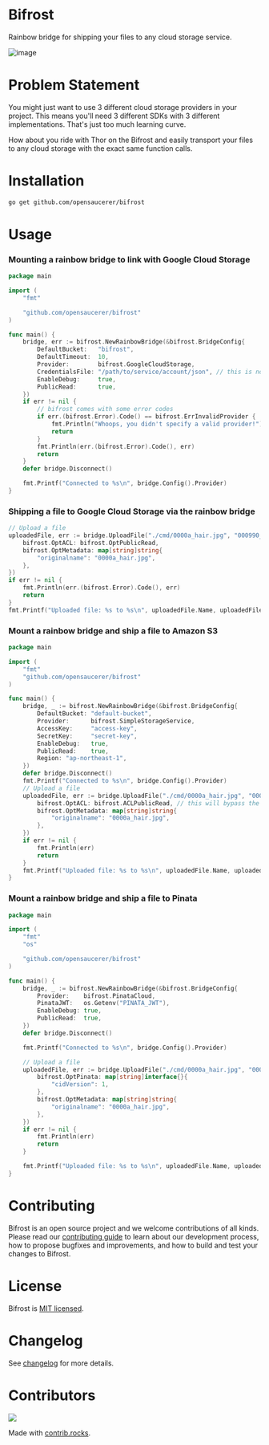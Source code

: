 # Bifrost

Rainbow bridge for shipping your files to any cloud storage service.

![image](https://user-images.githubusercontent.com/59074379/226159115-1cfcb221-127f-4574-87ed-b74b4b2c4591.png)


# Problem Statement

You might just want to use 3 different cloud storage providers in your project. This means you'll need 3 different SDKs with 3 different implementations. That's just too much learning curve.

How about you ride with Thor on the Bifrost and easily transport your files to any cloud storage with the exact same function calls.

# Installation

```bash
go get github.com/opensaucerer/bifrost
```

# Usage

### Mounting a rainbow bridge to link with Google Cloud Storage

```go
package main

import (
	"fmt"

	"github.com/opensaucerer/bifrost"
)

func main() {
	bridge, err := bifrost.NewRainbowBridge(&bifrost.BridgeConfig{
		DefaultBucket:   "bifrost",
		DefaultTimeout:  10,
		Provider:        bifrost.GoogleCloudStorage,
		CredentialsFile: "/path/to/service/account/json", // this is not required if you are using google's default credentials
		EnableDebug:     true,
		PublicRead:      true,
	})
	if err != nil {
		// bifrost comes with some error codes
		if err.(bifrost.Error).Code() == bifrost.ErrInvalidProvider {
			fmt.Println("Whoops, you didn't specify a valid provider!")
			return
		}
		fmt.Println(err.(bifrost.Error).Code(), err)
		return
	}
	defer bridge.Disconnect()

	fmt.Printf("Connected to %s\n", bridge.Config().Provider)
}
```

### Shipping a file to Google Cloud Storage via the rainbow bridge

```go
// Upload a file
uploadedFile, err := bridge.UploadFile("./cmd/0000a_hair.jpg", "000990_hair.jpg", map[string]interface{}{
	bifrost.OptACL: bifrost.OptPublicRead,
	bifrost.OptMetadata: map[string]string{
		"originalname": "0000a_hair.jpg",
	},
})
if err != nil {
	fmt.Println(err.(bifrost.Error).Code(), err)
	return
}
fmt.Printf("Uploaded file: %s to %s\n", uploadedFile.Name, uploadedFile.Preview)
```

### Mount a rainbow bridge and ship a file to Amazon S3

```go
package main

import (
	"fmt"
	"github.com/opensaucerer/bifrost"
)

func main() {
	bridge, _ := bifrost.NewRainbowBridge(&bifrost.BridgeConfig{
		DefaultBucket: "default-bucket",
		Provider:      bifrost.SimpleStorageService,
		AccessKey:     "access-key",
		SecretKey:     "secret-key",
		EnableDebug:   true,
		PublicRead:    true,
		Region: "ap-northeast-1",
	})
	defer bridge.Disconnect()
	fmt.Printf("Connected to %s\n", bridge.Config().Provider)
	// Upload a file
	uploadedFile, err := bridge.UploadFile("./cmd/0000a_hair.jpg", "0000000_hair.jpg", map[string]interface{}{
		bifrost.OptACL: bifrost.ACLPublicRead, // this will bypass the global public read setting defined in the bridge config
		bifrost.OptMetadata: map[string]string{
			"originalname": "0000a_hair.jpg",
		},
	})
	if err != nil {
		fmt.Println(err)
		return
	}
	fmt.Printf("Uploaded file: %s to %s\n", uploadedFile.Name, uploadedFile.Preview)
}

```

### Mount a rainbow bridge and ship a file to Pinata

```go
package main

import (
	"fmt"
	"os"

	"github.com/opensaucerer/bifrost"
)

func main() {
	bridge, _ := bifrost.NewRainbowBridge(&bifrost.BridgeConfig{
		Provider:    bifrost.PinataCloud,
		PinataJWT:   os.Getenv("PINATA_JWT"),
		EnableDebug: true,
		PublicRead:  true,
	})
	defer bridge.Disconnect()

	fmt.Printf("Connected to %s\n", bridge.Config().Provider)

	// Upload a file
	uploadedFile, err := bridge.UploadFile("./cmd/0000a_hair.jpg", "0000000_hair.jpg", map[string]interface{}{
		bifrost.OptPinata: map[string]interface{}{
			"cidVersion": 1,
		},
		bifrost.OptMetadata: map[string]string{
			"originalname": "0000a_hair.jpg",
		},
	})
	if err != nil {
		fmt.Println(err)
		return
	}

	fmt.Printf("Uploaded file: %s to %s\n", uploadedFile.Name, uploadedFile.Preview)
}

```

# Contributing

Bifrost is an open source project and we welcome contributions of all kinds. Please read our [contributing guide](./contributing.md) to learn about our development process, how to propose bugfixes and improvements, and how to build and test your changes to Bifrost.

# License

Bifrost is [MIT licensed](./LICENSE).

# Changelog

See [changelog](./changelog.md) for more details.

# Contributors

<a href="https://github.com/opensaucerer/bifrost/graphs/contributors">
  <img src="https://contrib.rocks/image?repo=opensaucerer/bifrost" />
</a>

Made with [contrib.rocks](https://contrib.rocks).
